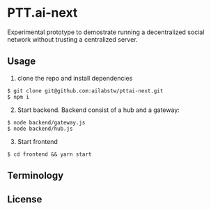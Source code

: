 # PTT.ai-next

Experimental prototype to demostrate running a decentralized social network without trusting a centralized server.

## Usage

1. clone the repo and install dependencies

```
$ git clone git@github.com:ailabstw/pttai-next.git
$ npm i
```

2. Start backend. Backend consist of a hub and a gateway:

```
$ node backend/gateway.js
$ node backend/hub.js
```

3. Start frontend
```
$ cd frontend && yarn start
```

## Terminology

## License